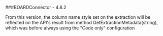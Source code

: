 ###BOARDConnector - 4.8.2

From this version, the column name style set on the extraction will be reflected on the API's result from method GetExtractionMetadata(string), which was before always using the "Code only" configuration
